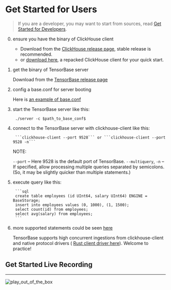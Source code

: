 # Get Started for Users

> If you are a developer, you may want to start from sources, read [Get Started for Developers](/docs/get_started_developers.md).


0. ensure you have the binary of ClickHouse client
    
    + Download from the [ClickHouse release page](https://github.com/ClickHouse/ClickHouse/releases), stable release is recommended.
    + or [download here](https://github.com/tensorbase/tensorbase/releases/download/v2021.07.05/clickhouse_client_repack_linux.zip), a repacked ClickHouse client for your quick start.

1. get the binary of TensorBase server
    
    Download from the [TensorBase release page](https://github.com/tensorbase/tensorbase/releases)

2. config a base.conf for server booting
    
    Here is [an example of base.conf](/crates/server/tests/confs/base.conf)

3. start the TensorBase server like this:

        ./server -c $path_to_base_conf$

4. connect to the TensorBase server with clickhouse-client like this:
        
        ```clickhouse-client --port 9528``` or ```clickhouse-client --port 9528 -n```
    
    NOTE:

    `--port` – Here 9528 is the default port of TensorBase.
    `--multiquery`, `-n` – If specified, allow processing multiple queries separated by semicolons. (So, it may be slightly quicker than multiple statements.)

5. execute query like this:

        ```sql
        create table employees (id UInt64, salary UInt64) ENGINE = BaseStorage;
        insert into employees values (0, 1000), (1, 1500);
        select count(id) from employees;
        select avg(salary) from employees;
        ```

6. more supported statements could be seen [here](/docs/lang.md)

    TensorBase supports high concurrent ingestions from clickhouse-client and native protocol drivers ( [Rust client driver here](/crates/tests_integ/ch_client)). Welcome to practice!


## Get Started Live Recording
---------------------------
![play_out_of_the_box](https://user-images.githubusercontent.com/237573/115368682-e5d80400-a1f9-11eb-9a9e-deeb4d5d58d2.gif)
